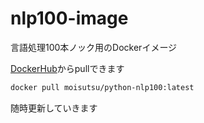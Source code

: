 # nlp100-image

言語処理100本ノック用のDockerイメージ

[DockerHub](https://hub.docker.com/repository/docker/moisutsu/python-nlp100)からpullできます

```bash
docker pull moisutsu/python-nlp100:latest
```

随時更新していきます
